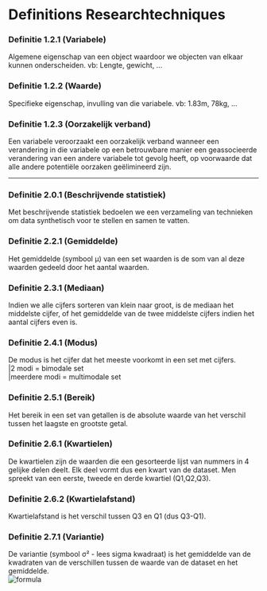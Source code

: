 # Definitions Researchtechniques

### Definitie 1.2.1 (Variabele)
Algemene eigenschap van een object waardoor we objecten van elkaar kunnen onderscheiden. vb: Lengte, gewicht, ...

### Definitie 1.2.2 (Waarde)
Specifieke eigenschap, invulling van die variabele. vb: 1.83m, 78kg, ...

### Definitie 1.2.3 (Oorzakelijk verband)
Een variabele veroorzaakt een oorzakelijk verband wanneer een verandering in die variabele op een betrouwbare manier een geassocieerde verandering van een andere variabele tot gevolg heeft, op voorwaarde dat alle andere potentiële oorzaken geëlimineerd zijn.

--------------------

### Definitie 2.0.1 (Beschrijvende statistiek)
Met beschrijvende statistiek bedoelen we een verzameling van technieken om data synthetisch voor te stellen en samen te vatten.

### Definitie 2.2.1 (Gemiddelde)
Het gemiddelde (symbool µ) van een set waarden is de som van al deze waarden gedeeld door het aantal waarden. 

### Definitie 2.3.1 (Mediaan)
Indien we alle cijfers sorteren van klein naar groot, is de mediaan het middelste cijfer, of het gemiddelde van de twee middelste cijfers indien het aantal cijfers even is.

### Definitie 2.4.1 (Modus)
De modus is het cijfer dat het meeste voorkomt in een set met cijfers.  
|2 modi = bimodale set  
|meerdere modi = multimodale set

### Definitie 2.5.1 (Bereik)
Het bereik in een set van getallen is de absolute waarde van het verschil tussen het laagste en grootste getal.

### Definitie 2.6.1 (Kwartielen)
De kwartielen zijn de waarden die een gesorteerde lijst van nummers in 4 gelijke delen deelt. Elk deel vormt dus een kwart van de dataset. Men spreekt van een eerste, tweede en derde kwartiel (Q1,Q2,Q3).

### Definitie 2.6.2 (Kwartielafstand)
Kwartielafstand is het verschil tussen Q3 en Q1 (dus Q3-Q1).

### Definitie 2.7.1 (Variantie)
De variantie (symbool σ² - lees sigma kwadraat) is het gemiddelde van de kwadraten van de verschillen tussen de waarde van de dataset en het gemiddelde.  
![formula](https://i.imgur.com/dG0CNWj.png)
